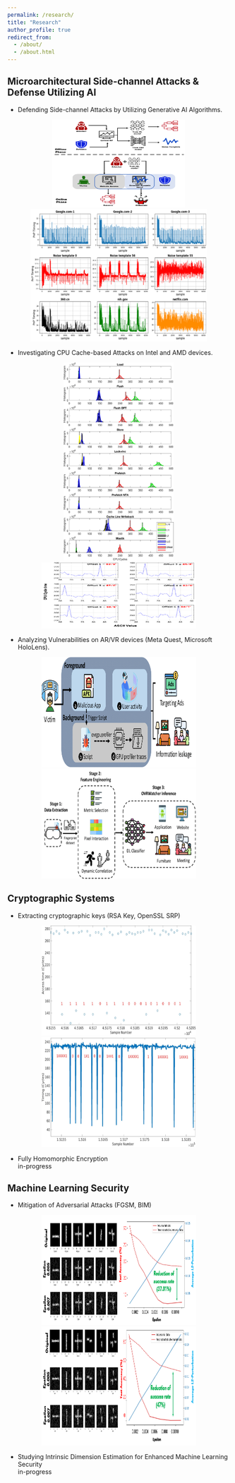 ```yaml
---
permalink: /research/
title: "Research"
author_profile: true
redirect_from:
  - /about/
  - /about.html
---
```


Microarchitectural Side-channel Attacks & Defense Utilizing AI
------
* Defending Side-channel Attacks by Utilizing Generative AI Algorithms.
<div align="center">
  <img src="../images/DefWeb/Figure_scenario_new.png" width="300" height="200" alt="Threat model for the attacker and the defense mechanisms" style="display: inline-block; margin: 0 10px;">
  <img src="../images/DefWeb/NoiseTemplateAdded_v2.png" width="400" height="300" alt="Noise added Website Fingerprint dataset" style="display: inline-block; margin: 0 10px;">
</div>

* Investigating CPU Cache-based Attacks on Intel and AMD devices.
<div align="center">
  <img src="../images/SMaCk/cache_time_smack_mastik_cascadelake_all.png" width="250" height="450" alt="CPU cycle time difference for various Probe strategies and Mastik method on Intel Cascade Lake microarchitecture" style="display: inline-block; margin: 0 10px;">
  <img src="../images/SMaCk/Prefetch_Spectre.png" width="350" height="150" alt="Spectre Attack with SMC behavior" style="display: inline-block; margin: 0 10px;">
</div>

* Analyzing Vulnerabilities on AR/VR devices (Meta Quest, Microsoft HoloLens).
<div align="center">
  <img src="../images/OVRWatcher/ThreatModel.png" width="350" height="250" alt="Illustration of Threat Model" style="display: inline-block; margin: 0 10px;">
  <img src="../images/OVRWatcher/ArchitectureFigure.png" width="350" height="250" alt="Architecture of System" style="display: inline-block; margin: 0 10px;">
</div>


Cryptographic Systems
------
* Extracting cryptographic keys (RSA Key, OpenSSL SRP)
<div align="center">
  <img src="../images/SMaCk/SMC_RSA.jpg" width="350" height="250" alt="RSA key recovery with SMC attack" style="display: inline-block; margin: 0 10px;">
  <img src="../images/SMaCk/OpenSSLSRP.jpg" width="350" height="250" alt="OpenSSL SRP key recovery with SMC attack" style="display: inline-block; margin: 0 10px;">
</div>

* Fully Homomorphic Encryption <br/>
in-progress

Machine Learning Security
------
* Mitigation of Adversarial Attacks (FGSM, BIM)
<div align="center">
  <img src="../images/IDETool/FGSM.png" width="350" height="250" alt="Restored accuracy on FGSM attack" style="display: inline-block; margin: 0 10px;">
  <img src="../images/IDETool/BIM.png" width="350" height="270" alt="Restored accuracy on BIM attack" style="display: inline-block; margin: 0 10px;">
</div>

* Studying Intrinsic Dimension Estimation for Enhanced Machine Learning Security <br/>
in-progress

<!-- * Ph.D in Version Control Theory, GitHub University, 2018 (expected)
* M.S. in Jekyll, GitHub University, 2014
* B.S. in GitHub, GitHub University, 2012 
Machine Learning Security
------
* Spring 2024: Academic Pages Collaborator
  * GitHub University
  * Duties includes: Updates and improvements to template
  * Supervisor: The Users

* Fall 2015: Research Assistant
  * GitHub University
  * Duties included: Merging pull requests
  * Supervisor: Professor Hub

* Summer 2015: Research Assistant
  * GitHub University
  * Duties included: Tagging issues
  * Supervisor: Professor Git
  
Skills
======
* Skill 1
* Skill 2
  * Sub-skill 2.1
  * Sub-skill 2.2
  * Sub-skill 2.3
* Skill 3

Publications
======
  <ul>{% for post in site.publications reversed %}
    {% include archive-single-cv.html %}
  {% endfor %}</ul>
  
Talks
======
  <ul>{% for post in site.talks reversed %}
    {% include archive-single-talk-cv.html  %}
  {% endfor %}</ul>
  
Teaching
======
  <ul>{% for post in site.teaching reversed %}
    {% include archive-single-cv.html %}
  {% endfor %}</ul>
  
Service and leadership
======
* Currently signed in to 43 different slack teams
-->
